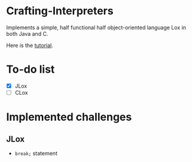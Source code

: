 # Crafting-Interpreters
Implements a simple, half functional half object-oriented language Lox in both Java and C. 

Here is the [tutorial](http://craftinginterpreters.com).

# To-do list

- [x] JLox
- [ ] CLox

# Implemented challenges

## JLox
- `break;` statement
